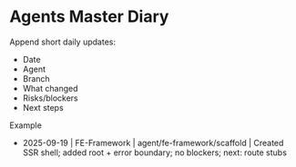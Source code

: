 # Agents Master Diary

Append short daily updates:
- Date
- Agent
- Branch
- What changed
- Risks/blockers
- Next steps

Example
- 2025-09-19 | FE-Framework | agent/fe-framework/scaffold | Created SSR shell; added root + error boundary; no blockers; next: route stubs
